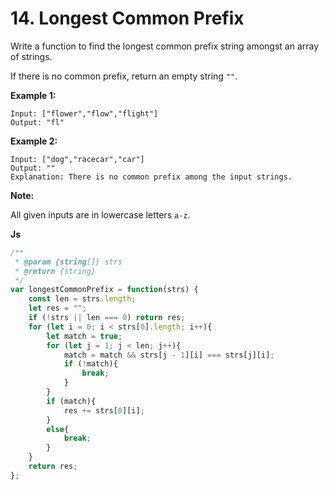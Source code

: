 # 14. Longest Common Prefix

Write a function to find the longest common prefix string amongst an array of strings.

If there is no common prefix, return an empty string `""`.

**Example 1:**

```
Input: ["flower","flow","flight"]
Output: "fl"
```

**Example 2:**

```
Input: ["dog","racecar","car"]
Output: ""
Explanation: There is no common prefix among the input strings.
```

**Note:**

All given inputs are in lowercase letters `a-z`.



**Js**

```javascript
/**
 * @param {string[]} strs
 * @return {string}
 */
var longestCommonPrefix = function(strs) {
    const len = strs.length;
    let res = "";
    if (!strs || len === 0) return res;
    for (let i = 0; i < strs[0].length; i++){
        let match = true;
        for (let j = 1; j < len; j++){
            match = match && strs[j - 1][i] === strs[j][i];
            if (!match){
                break;
            }
        }
        if (match){
            res += strs[0][i];
        }
        else{
            break;
        }
    }
    return res;
};
```

